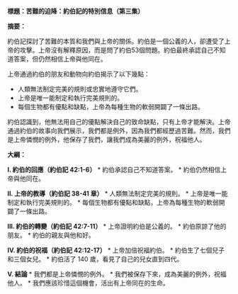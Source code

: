 **標題：苦難的迫降：約伯記的特別信息（第三集）**

**摘要：**

約伯記探討了苦難的本質和我們與上帝的關係。約伯是一個公義的人，卻遭受了上帝的攻擊。上帝沒有解釋原因，而是問了約伯53個問題。約伯最終承認自己不知道答案，但仍然相信上帝與他同在。

上帝通過約伯的朋友和動物向約伯揭示了以下幾點：

* 人類無法制定完美的規則或忠實地遵守它們。
* 上帝是唯一能制定和執行完美規則的。
* 每個生物都有優點和缺點，上帝為每種生物的軟弱開闢了一條出路。

約伯認識到，他無法用自己的優點解決自己的致命缺點，只有上帝才能解決。上帝通過約伯的故事向我們展示，我們都是例外，因為我們都經歷過苦難。然而，我們是上帝憐憫的例外，他保存了我們，讓我們成為美麗的例外，祝福他人。

**大綱：**

**I. 約伯的回應（約伯記 42:1-6）**
    * 約伯承認自己不知道答案。
    * 約伯仍然相信上帝與他同在。

**II. 上帝的教導（約伯記 38-41 章）**
    * 人類無法制定完美的規則。
    * 上帝是唯一能制定和執行完美規則的。
    * 每個生物都有優點和缺點，上帝為每種生物的軟弱開闢了一條出路。

**III. 約伯的轉變（約伯記 42:7-11）**
    * 上帝證明約伯是公義的。
    * 約伯原諒了他的朋友。
    * 約伯的親友與他和好。

**IV. 約伯的祝福（約伯記 42:12-17）**
    * 上帝加倍祝福約伯。
    * 約伯生了七個兒子和三個女兒。
    * 約伯活了 140 歲，看見了自己的兒女直到四代。

**V. 結論**
    * 我們都是上帝憐憫的例外。
    * 我們被保存下來，成為美麗的例外，祝福他人。
    * 我們應該珍惜這個機會，活出有上帝同在的生命。